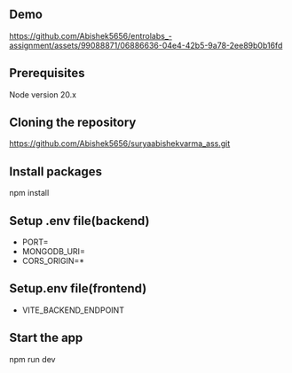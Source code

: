 
## Demo
https://github.com/Abishek5656/entrolabs_-assignment/assets/99088871/06886636-04e4-42b5-9a78-2ee89b0b16fd

## Prerequisites
 Node version 20.x
## Cloning the repository

https://github.com/Abishek5656/suryaabishekvarma_ass.git
## Install packages

npm install
## Setup .env file(backend)
- PORT=
- MONGODB_URI=
- CORS_ORIGIN=*
## Setup.env file(frontend)
- VITE_BACKEND_ENDPOINT
## Start the app

npm run dev

